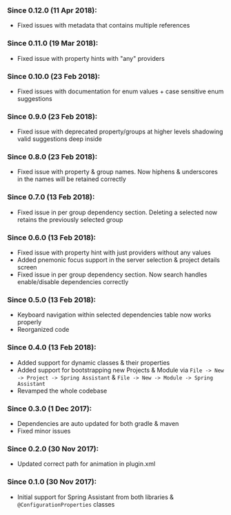### Since 0.12.0 (11 Apr 2018):

  - Fixed issues with metadata that contains multiple references

### Since 0.11.0 (19 Mar 2018):

  - Fixed issue with property hints with "any" providers

### Since 0.10.0 (23 Feb 2018):

  - Fixed issues with documentation for enum values + case sensitive enum suggestions

### Since 0.9.0 (23 Feb 2018):

  - Fixed issue with deprecated property/groups at higher levels shadowing valid suggestions deep inside

### Since 0.8.0 (23 Feb 2018):

  - Fixed issue with property & group names. Now hiphens & underscores in the names will be retained correctly

### Since 0.7.0 (13 Feb 2018):

  - Fixed issue in per group dependency section. Deleting a selected now retains the previously selected group

### Since 0.6.0 (13 Feb 2018):

  - Fixed issue with property hint with just providers without any values
  - Added pnemonic focus support in the server selection & project details screen
  - Fixed issue in per group dependency section. Now search handles enable/disable dependencies correctly

### Since 0.5.0 (13 Feb 2018):

  - Keyboard navigation within selected dependencies table now works properly
  - Reorganized code

### Since 0.4.0 (13 Feb 2018):

  - Added support for dynamic classes & their properties
  - Added support for bootstrapping new Projects & Module via `File -> New -> Project -> Spring Assistant` & `File -> New -> Module -> Spring Assistant`
  - Revamped the whole codebase

### Since 0.3.0 (1 Dec 2017):

  - Dependencies are auto updated for both gradle & maven
  - Fixed minor issues

### Since 0.2.0 (30 Nov 2017):

  - Updated correct path for animation in plugin.xml

### Since 0.1.0 (30 Nov 2017):
  
  - Initial support for Spring Assistant from both libraries & `@ConfigurationProperties` classes
